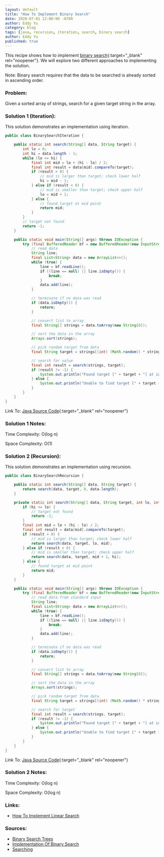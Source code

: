 ```yaml
---
layout: default
title: "How To Implement Binary Search"
date: 2020-07-01 12:00:00 -0700
author: Eddy Yu
category: blog
tags: [java, recursion, iteration, search, binary search]
author: Eddy Yu
published: true
---
```


This recipe shows how to implement [binary search](https://en.wikipedia.org/wiki/Binary_search_algorithm){:target="_blank" rel="noopener"}. 
We will explore two different approaches to implementing the solution.

Note: Binary search requires that the data to be searched is already sorted in 
ascending order.

### Problem:
Given a sorted array of strings, search for a given target string in the array.

### Solution 1 (Iteration):
This solution demonstrates an implementation using iteration.
```java
public class BinarySearchIteration {

    public static int search(String[] data, String target) {
        int lo = 0;
        int hi = data.length - 1;
        while (lo <= hi) {
            final int mid = lo + (hi - lo) / 2;
            final int result = data[mid].compareTo(target);
            if (result > 0) {
                // mid is larger than target; check lower half
                hi = mid - 1;
            } else if (result < 0) {
                // mid is smaller than target; check upper half
                lo = mid + 1;
            } else {
                // found target at mid point
                return mid;
            }
        }
        // target not found
        return -1;
    }

    public static void main(String[] args) throws IOException {
        try (final BufferedReader bf = new BufferedReader(new InputStreamReader(System.in))) {
            // read data
            String line;
            final List<String> data = new ArrayList<>();
            while (true) {
                line = bf.readLine();
                if ((line == null) || line.isEmpty()) {
                    break;
                }
                data.add(line);
            }

            // terminate if no data was read
            if (data.isEmpty()) {
                return;
            }

            // convert list to array
            final String[] strings = data.toArray(new String[0]);

            // sort the data in the array
            Arrays.sort(strings);

            // pick random target from data
            final String target = strings[(int) (Math.random() * strings.length)];

            // search for value
            final int result = search(strings, target);
            if (result != -1) {
                System.out.println("Found target [" + target + "] at index [" + result + "].");
            } else {
                System.out.println("Unable to find target [" + target + "].");
            }
        }
    }
}
```
Link To: [Java Source Code](https://github.com/eddycyu/learnbyexample/blob/master/src/main/java/dev/eddycyu/search/BinarySearchIteration.java){:target="_blank" rel="noopener"}

### Solution 1 Notes:
Time Complexity: O(log n)

Space Complexity: O(1)

### Solution 2 (Recursion):
This solution demonstrates an implementation using recursion.
```java
public class BinarySearchRecursion {

    public static int search(String[] data, String target) {
        return search(data, target, 0, data.length);
    }

    private static int search(String[] data, String target, int lo, int hi) {
        if (hi <= lo) {
            // target not found
            return -1;
        }
        final int mid = lo + (hi - lo) / 2;
        final int result = data[mid].compareTo(target);
        if (result > 0) {
            // mid is larger than target; check lower half
            return search(data, target, lo, mid);
        } else if (result < 0) {
            // mid is smaller than target; check upper half
            return search(data, target, mid + 1, hi);
        } else {
            // found target at mid point
            return mid;
        }
    }

    public static void main(String[] args) throws IOException {
        try (final BufferedReader bf = new BufferedReader(new InputStreamReader(System.in))) {
            // read data from standard input
            String line;
            final List<String> data = new ArrayList<>();
            while (true) {
                line = bf.readLine();
                if ((line == null) || line.isEmpty()) {
                    break;
                }
                data.add(line);
            }

            // terminate if no data was read
            if (data.isEmpty()) {
                return;
            }

            // convert list to array
            final String[] strings = data.toArray(new String[0]);

            // sort the data in the array
            Arrays.sort(strings);

            // pick random target from data
            final String target = strings[(int) (Math.random() * strings.length)];

            // search for target
            final int result = search(strings, target);
            if (result != -1) {
                System.out.println("Found target [" + target + "] at index [" + result + "].");
            } else {
                System.out.println("Unable to find target [" + target + "].");
            }
        }
    }
}
```
Link To: [Java Source Code](https://github.com/eddycyu/learnbyexample/blob/master/src/main/java/dev/eddycyu/search/BinarySearchRecursion.java){:target="_blank" rel="noopener"}

### Solution 2 Notes: 
Time Complexity: O(log n)

Space Complexity: O(log n)
 
### Links:
* [How To Implement Linear Search](/blog/how-to-linear-search)

### Sources:
* [Binary Search Trees](https://algs4.cs.princeton.edu/32bst/)
* [Implementation Of Binary Search](https://algs4.cs.princeton.edu/11model/BinarySearch.java.html)
* [Searching](https://algs4.cs.princeton.edu/30searching/)